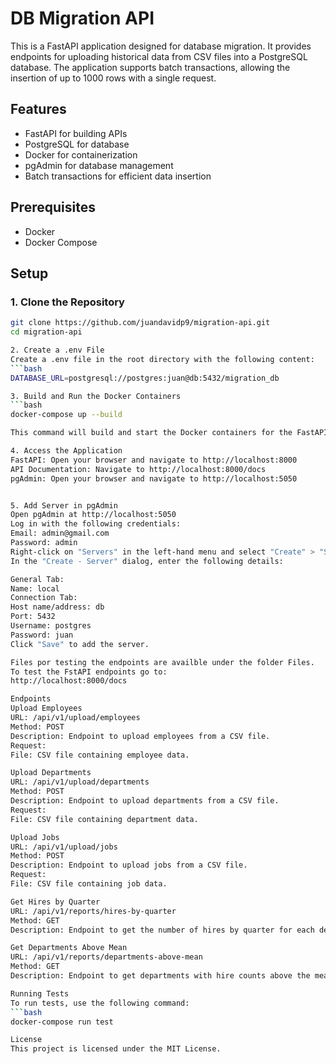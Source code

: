 # DB Migration API

This is a FastAPI application designed for database migration. It provides endpoints for uploading historical data from CSV files into a PostgreSQL database. The application supports batch transactions, allowing the insertion of up to 1000 rows with a single request.

## Features

- FastAPI for building APIs
- PostgreSQL for database
- Docker for containerization
- pgAdmin for database management
- Batch transactions for efficient data insertion

## Prerequisites

- Docker
- Docker Compose

## Setup

### 1. Clone the Repository

```bash
git clone https://github.com/juandavidp9/migration-api.git
cd migration-api

2. Create a .env File
Create a .env file in the root directory with the following content:
```bash
DATABASE_URL=postgresql://postgres:juan@db:5432/migration_db

3. Build and Run the Docker Containers
```bash
docker-compose up --build

This command will build and start the Docker containers for the FastAPI application, PostgreSQL database, and pgAdmin.

4. Access the Application
FastAPI: Open your browser and navigate to http://localhost:8000
API Documentation: Navigate to http://localhost:8000/docs
pgAdmin: Open your browser and navigate to http://localhost:5050


5. Add Server in pgAdmin
Open pgAdmin at http://localhost:5050
Log in with the following credentials:
Email: admin@gmail.com
Password: admin
Right-click on "Servers" in the left-hand menu and select "Create" > "Server..."
In the "Create - Server" dialog, enter the following details:

General Tab:
Name: local
Connection Tab:
Host name/address: db
Port: 5432
Username: postgres
Password: juan
Click "Save" to add the server.

Files por testing the endpoints are availble under the folder Files. 
To test the FstAPI endpoints go to:
http://localhost:8000/docs

Endpoints
Upload Employees
URL: /api/v1/upload/employees
Method: POST
Description: Endpoint to upload employees from a CSV file.
Request:
File: CSV file containing employee data.

Upload Departments
URL: /api/v1/upload/departments
Method: POST
Description: Endpoint to upload departments from a CSV file.
Request:
File: CSV file containing department data.

Upload Jobs
URL: /api/v1/upload/jobs
Method: POST
Description: Endpoint to upload jobs from a CSV file.
Request:
File: CSV file containing job data.

Get Hires by Quarter
URL: /api/v1/reports/hires-by-quarter
Method: GET
Description: Endpoint to get the number of hires by quarter for each department and job.

Get Departments Above Mean
URL: /api/v1/reports/departments-above-mean
Method: GET
Description: Endpoint to get departments with hire counts above the mean.

Running Tests
To run tests, use the following command:
```bash
docker-compose run test

License
This project is licensed under the MIT License.

